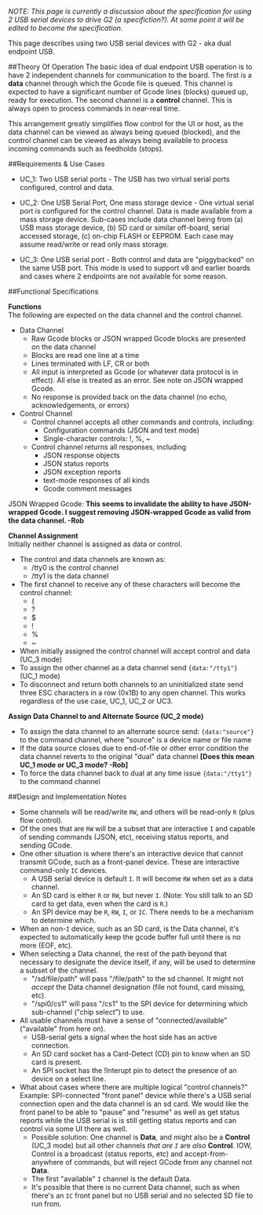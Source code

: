 _NOTE: This page is currently a discussion about the specification for using 2 USB serial devices to drive G2 (a specifiction?). At some point it will be edited to become the specification._

This page describes using two USB serial devices with G2 - aka dual endpoint USB. 

##Theory Of Operation
The basic idea of dual endpoint USB operation is to have 2 independent channels for communication to the board. The first is a **data** channel through which the Gcode file is queued. This channel is expected to have a significant number of Gcode lines (blocks) queued up, ready for execution. The second channel is a **control** channel. This is always open to process commands in near-real time.

This arrangement greatly simplifies flow control for the UI or host, as the data channel can be viewed as always being queued (blocked), and the control channel can be viewed as always being available to process incoming commands such as feedholds (stops).

##Requirements & Use Cases

* UC_1: Two USB serial ports - The USB has two virtual serial ports configured, control and data.
 
* UC_2: One USB Serial Port, One mass storage device - One virtual serial port is configured for the control channel. Data is made available from a mass storage device. Sub-cases include data channel being from (a) USB mass storage device, (b) SD card or similar off-board, serial accessed storage, (c) on-chip FLASH or EEPROM. Each case may assume read/write or read only mass storage.

* UC_3: One USB serial port - Both control and data are "piggybacked" on the same USB port. This mode is used to support v8 and earlier boards and cases where 2 endpoints are not available for some reason.

##Functional Specifications

**Functions**<br>
The following are expected on the data channel and the control channel.
* Data Channel
  * Raw Gcode blocks or JSON wrapped Gcode blocks are presented on the data channel
  * Blocks are read one line at a time
  * Lines terminated with LF, CR or both
  * All input is interpreted as Gcode (or whatever data protocol is in effect). All else is treated as an error. See note on JSON wrapped Gcode.
  * No response is provided back on the data channel (no echo, acknowledgements, or errors)
* Control Channel
  * Control channel accepts all other commands and controls, including:
    * Configuration commands (JSON and text mode)
    * Single-character controls: !, %, ~
  * Control channel returns all responses, including
    * JSON response objects
    * JSON status reports
    * JSON exception reports
    * text-mode responses of all kinds
    * Gcode comment messages

JSON Wrapped Gcode: **This seems to invalidate the ability to have JSON-wrapped Gcode. I suggest removing JSON-wrapped Gcode as valid from the data channel. -Rob**

**Channel Assignment**<br>
Initially neither channel is assigned as data or control. 
* The control and data channels are known as:
  * /tty0 is the control channel
  * /tty1 is the data channel
* The first channel to receive any of these characters will become the control channel:
  * {
  * ?
  * $
  * !
  * %
  * ~
* When initially assigned the control channel will accept control and data (UC_3 mode)
* To assign the other channel as a data channel send `{data:"/tty1"}` (UC_1 mode)
* To disconnect and return both channels to an uninitialized state send three ESC characters in a row (0x1B) to any open channel. This works regardless of the use case, UC_1, UC_2 or UC3.

**Assign Data Channel to and Alternate Source (UC_2 mode)**
* To assign the data channel to an alternate source send: `{data:"source"}` to the command channel, where "source" is a device name or file name
* If the data source closes due to end-of-file or other error condition the data channel reverts to the original "dual" data channel **[Does this mean UC_1 mode or UC_3 mode? -Rob]**
* To force the data channel back to dual at any time issue `{data:"/tty1"}` to the command channel


##Design and Implementation Notes

* Some channels will be read/write `RW`, and others will be read-only `R` (plus flow control).
* Of the ones that are `RW` will be a subset that are interactive `I` and capable of sending commands (JSON, etc), receiving status reports, and sending GCode.
* One other situation is where there's an interactive device that cannot transmit GCode, such as a front-panel device. These are interactive command-only `IC` devices. 
  * A USB serial device is default `I`. It will become `RW` when set as a data channel. 
  * An SD card is either `R` or `RW`, but never `I`. (Note: You still talk to an SD card to get data, even when the card is `R`.)
  * An SPI device may be `R`, `RW`, `I`, or `IC`. There needs to be a mechanism to determine which. 
* When an non-`I` device, such as an SD card, is the Data channel, it's expected to automatically keep the gcode buffer full until there is no more (EOF, etc).
* When selecting a Data channel, the rest of the path beyond that necessary to designate the device itself, if any, will be used to determine a subset of the channel.
  * "/sd/file/path" will pass "/file/path" to the sd channel. It might not *accept* the Data channel designation (file not found, card missing, etc).
  * "/spi0/cs1" will pass "/cs1" to the SPI device for determining which sub-channel ("chip select") to use. 
* All usable channels must have a sense of "connected/available" ("available" from here on).
  * USB-serial gets a signal when the host side has an active connection.
  * An SD card socket has a Card-Detect (CD) pin to know when an SD card is present.
  * An SPI socket has the !Interupt pin to detect the presence of an device on a select line.
* What about cases where there are multiple logical "control channels?" Example: SPI-connected "front panel" device while there's a USB serial connection open and the data channel is an sd card. We would like the front panel to be able to "pause" and "resume" as well as get status reports while the USB serial is is still getting status reports and can control via some UI there as well.
  * Possible solution: One channel is **Data**, and might also be a **Control** (UC_3 mode) but all other channels _that are `I`_ are _also_ **Control**. IOW, Control is a broadcast (status reports, etc) and accept-from-anywhere of commands, but will reject GCode from any channel not **Data**.
  * The first "available" `I` channel is the default Data.
  * It's possible that there is no current Data channel, such as when there's an `IC` front panel but no USB serial and no selected SD file to run from. 
